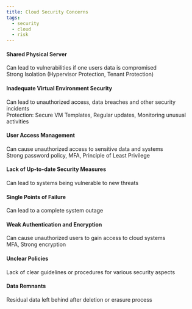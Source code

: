 ```yaml
---
title: Cloud Security Concerns
tags:
  - security
  - cloud
  - risk
---
```


#### Shared Physical Server
Can lead to vulnerabilities if one users data is compromised  
Strong Isolation (Hypervisor Protection, Tenant Protection)  

#### Inadequate Virtual Environment Security
Can lead to unauthorized access, data breaches and other security incidents  
Protection: Secure VM Templates, Regular updates, Monitoring unusual activities

#### User Access Management
Can cause unauthorized access to sensitive data and systems  
Strong password policy, MFA, Principle of Least Privilege

#### Lack of Up-to-date Security Measures
Can lead to systems being vulnerable to new threats

#### Single Points of Failure
Can lead to a complete system outage

#### Weak Authentication and Encryption
Can cause unauthorized users to gain access to cloud systems  
MFA, Strong encryption

#### Unclear Policies
Lack of clear guidelines or procedures for various security aspects

#### Data Remnants
Residual data left behind after deletion or erasure process
